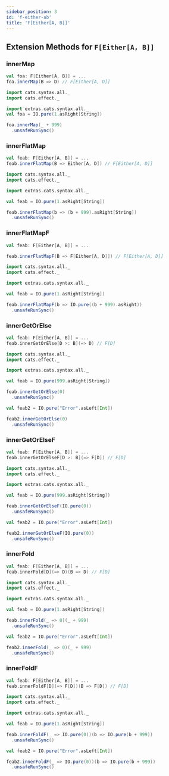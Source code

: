 ```yaml
---
sidebar_position: 3
id: 'f-either-ab'
title: 'F[Either[A, B]]'
---
```


## Extension Methods for `F[Either[A, B]]`

### innerMap

```scala
val foa: F[Either[A, B]] = ...
foa.innerMap(B => D) // F[Either[A, D]]
```
```scala mdoc:reset-object:height=4
import cats.syntax.all._
import cats.effect._

import extras.cats.syntax.all._
val foa = IO.pure(1.asRight[String])

foa.innerMap(_ + 999)
  .unsafeRunSync()
```


### innerFlatMap
```scala
val feab: F[Either[A, B]] = ...
feab.innerFlatMap(B => Either[A, D]) // F[Either[A, D]]
```
```scala mdoc:reset-object:height=4
import cats.syntax.all._
import cats.effect._

import extras.cats.syntax.all._

val feab = IO.pure(1.asRight[String])

feab.innerFlatMap(b => (b + 999).asRight[String])
  .unsafeRunSync()
```

### innerFlatMapF
```scala
val feab: F[Either[A, B]] = ...

feab.innerFlatMapF(B => F[Either[A, D]]) // F[Either[A, D]]
```
```scala mdoc:reset-object:height=4
import cats.syntax.all._
import cats.effect._

import extras.cats.syntax.all._

val feab = IO.pure(1.asRight[String])

feab.innerFlatMapF(b => IO.pure((b + 999).asRight))
  .unsafeRunSync()
```

### innerGetOrElse
```scala
val feab: F[Either[A, B]] = ...
feab.innerGetOrElse[D >: B](=> D) // F[D]
```
```scala mdoc:reset-object:height=4
import cats.syntax.all._
import cats.effect._

import extras.cats.syntax.all._

val feab = IO.pure(999.asRight[String])

feab.innerGetOrElse(0)
  .unsafeRunSync()

val feab2 = IO.pure("Error".asLeft[Int])

feab2.innerGetOrElse(0)
  .unsafeRunSync()
```

### innerGetOrElseF
```scala
val feab: F[Either[A, B]] = ...
feab.innerGetOrElseF[D >: B](=> F[D]) // F[D]
```
```scala mdoc:reset-object:height=4
import cats.syntax.all._
import cats.effect._

import extras.cats.syntax.all._

val feab = IO.pure(999.asRight[String])

feab.innerGetOrElseF(IO.pure(0))
  .unsafeRunSync()

val feab2 = IO.pure("Error".asLeft[Int])

feab2.innerGetOrElseF(IO.pure(0))
  .unsafeRunSync()
```

### innerFold
```scala
val feab: F[Either[A, B]] = ...
feab.innerFold[D](=> D)(B => D) // F[D]
```
```scala mdoc:reset-object:height=4
import cats.syntax.all._
import cats.effect._

import extras.cats.syntax.all._

val feab = IO.pure(1.asRight[String])

feab.innerFold(_ => 0)(_ + 999)
  .unsafeRunSync()

val feab2 = IO.pure("Error".asLeft[Int])

feab2.innerFold(_ => 0)(_ + 999)
  .unsafeRunSync()
```

### innerFoldF
```scala
val feab: F[Either[A, B]] = ...
feab.innerFoldF[D](=> F[D])(B => F[D]) // F[D]
```
```scala mdoc:reset-object:height=4
import cats.syntax.all._
import cats.effect._

import extras.cats.syntax.all._

val feab = IO.pure(1.asRight[String])

feab.innerFoldF(_ => IO.pure(0))(b => IO.pure(b + 999))
  .unsafeRunSync()

val feab2 = IO.pure("Error".asLeft[Int])

feab2.innerFoldF(_ => IO.pure(0))(b => IO.pure(b + 999))
  .unsafeRunSync()
```
